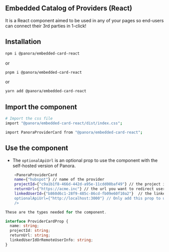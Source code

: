 
## Embedded Catalog of Providers (React)

It is a React component aimed to be used in any of your pages so end-users can connect their 3rd parties in 1-click!

## Installation

```bash
npm i @panora/embedded-card-react
```

or

```bash
pnpm i @panora/embedded-card-react
```

or

```bash
yarn add @panora/embedded-card-react
```

## Import the component

```bash
# Import the css file
import "@panora/embedded-card-react/dist/index.css";

import PanoraProviderCard from "@panora/embedded-card-react";
```

## Use the component

- The `optionalApiUrl` is an optional prop to use the component with the self-hosted version of Panora.

```bash
    <PanoraProviderCard 
    name={"hubspot"} // name of the provider  
    projectId={"c9a1b1f8-466d-442d-a95e-11cdd00baf49"} // the project id tied to your organization
    returnUrl={"https://acme.inc"} // the url you want to redirect users to after the connection flow is successful
    linkedUserId={"b860d6c1-28f9-485c-86cd-fb09e60f10a2"}  // the linked id of the user if already created in Panora system or user's info in your system
    optionalApiUrl={"http://localhost:3000"} // Only add this prop to use the component with a self-hosted version of Panora. Without this prop, the component uses the cloud version of Panora.
    />
```

```ts
These are the types needed for the component.

interface ProviderCardProp {
  name: string;
  projectId: string;
  returnUrl: string;
  linkedUserIdOrRemoteUserInfo: string;
}
```

